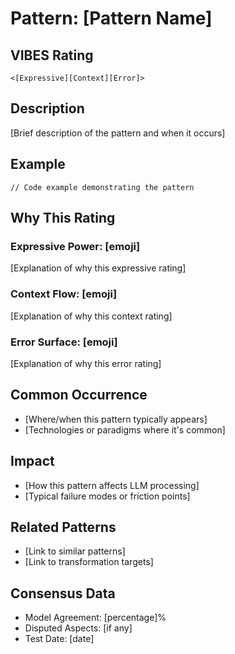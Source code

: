 # Pattern: [Pattern Name]

## VIBES Rating
`<[Expressive][Context][Error]>`

## Description
[Brief description of the pattern and when it occurs]

## Example
```[language]
// Code example demonstrating the pattern
```

## Why This Rating

### Expressive Power: [emoji]
[Explanation of why this expressive rating]

### Context Flow: [emoji]
[Explanation of why this context rating]

### Error Surface: [emoji]
[Explanation of why this error rating]

## Common Occurrence
- [Where/when this pattern typically appears]
- [Technologies or paradigms where it's common]

## Impact
- [How this pattern affects LLM processing]
- [Typical failure modes or friction points]

## Related Patterns
- [Link to similar patterns]
- [Link to transformation targets]

## Consensus Data
- Model Agreement: [percentage]%
- Disputed Aspects: [if any]
- Test Date: [date]
